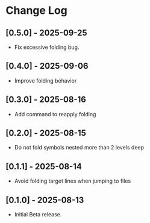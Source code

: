 # Change Log

<!-- https://keepachangelog.com -->

## [0.5.0] - 2025-09-25

- Fix excessive folding bug.

## [0.4.0] - 2025-09-06

- Improve folding behavior

## [0.3.0] - 2025-08-16

- Add command to reapply folding

## [0.2.0] - 2025-08-15

- Do not fold symbols nested more than 2 levels deep

## [0.1.1] - 2025-08-14

- Avoid folding target lines when jumping to files

## [0.1.0] - 2025-08-13

- Initial Beta release.
